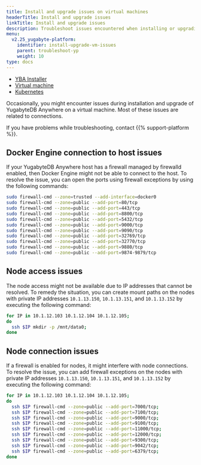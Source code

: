 ```yaml
---
title: Install and upgrade issues on virtual machines
headerTitle: Install and upgrade issues
linkTitle: Install and upgrade issues
description: Troubleshoot issues encountered when installing or upgrading YugabyteDB Anywhere on virtual machines.
menu:
  v2.25_yugabyte-platform:
    identifier: install-upgrade-vm-issues
    parent: troubleshoot-yp
    weight: 10
type: docs
---
```


<ul class="nav nav-tabs-alt nav-tabs-yb">
  <li>
    <a href="../installer/" class="nav-link">
      <i class="fa-solid fa-building"></i>
      YBA Installer</a>
  </li>

  <li>
    <a href="../vm/" class="nav-link active">
      <i class="fa-solid fa-cloud"></i>
      Virtual machine</a>
  </li>

  <li>
    <a href="../kubernetes/" class="nav-link">
      <i class="fa-regular fa-dharmachakra" aria-hidden="true"></i>
      Kubernetes
    </a>
  </li>

</ul>

Occasionally, you might encounter issues during installation and upgrade of YugabyteDB Anywhere on a virtual machine. Most of these issues are related to connections.

If you have problems while troubleshooting, contact {{% support-platform %}}.

## Docker Engine connection to host issues

If your YugabyteDB Anywhere host has a firewall managed by firewalld enabled, then Docker Engine might not be able to connect to the host. To resolve the issue, you can open the ports using firewall exceptions by using the following commands:

```sh
sudo firewall-cmd --zone=trusted --add-interface=docker0
sudo firewall-cmd --zone=public --add-port=80/tcp
sudo firewall-cmd --zone=public --add-port=443/tcp
sudo firewall-cmd --zone=public --add-port=8800/tcp
sudo firewall-cmd --zone=public --add-port=5432/tcp
sudo firewall-cmd --zone=public --add-port=9000/tcp
sudo firewall-cmd --zone=public --add-port=9090/tcp
sudo firewall-cmd --zone=public --add-port=32769/tcp
sudo firewall-cmd --zone=public --add-port=32770/tcp
sudo firewall-cmd --zone=public --add-port=9880/tcp
sudo firewall-cmd --zone=public --add-port=9874-9879/tcp
```

## Node access issues

The node access might not be available due to IP addresses that cannot be resolved. To remedy the situation, you can create mount paths on the nodes with private IP addresses `10.1.13.150`, `10.1.13.151`, and `10.1.13.152` by executing the following command:

```sh
for IP in 10.1.12.103 10.1.12.104 10.1.12.105;
do
  ssh $IP mkdir -p /mnt/data0;
done
```

## Node connection issues

If a firewall is enabled for nodes, it might interfere with node connections. To resolve the issue, you can add firewall exceptions on the nodes with private IP addresses `10.1.13.150`, `10.1.13.151`, and `10.1.13.152` by executing the following command:

```sh
for IP in 10.1.12.103 10.1.12.104 10.1.12.105;
do
  ssh $IP firewall-cmd --zone=public --add-port=7000/tcp;
  ssh $IP firewall-cmd --zone=public --add-port=7100/tcp;
  ssh $IP firewall-cmd --zone=public --add-port=9000/tcp;
  ssh $IP firewall-cmd --zone=public --add-port=9100/tcp;
  ssh $IP firewall-cmd --zone=public --add-port=11000/tcp;
  ssh $IP firewall-cmd --zone=public --add-port=12000/tcp;
  ssh $IP firewall-cmd --zone=public --add-port=9300/tcp;
  ssh $IP firewall-cmd --zone=public --add-port=9042/tcp;
  ssh $IP firewall-cmd --zone=public --add-port=6379/tcp;
done
```

<!--

For YugabyteDB Anywhere HTTPS configuration, you should set your own key or certificate. If you do provide this setting, the default public key is used, creating a potential security risk.

-->
